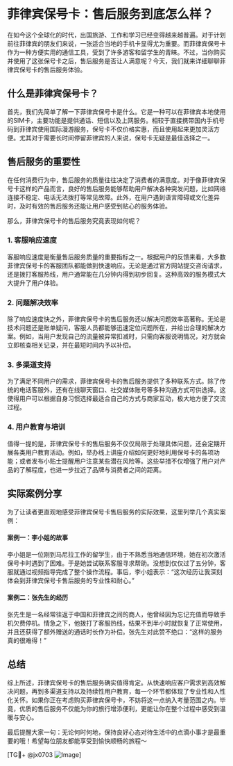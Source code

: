 # 菲律宾保号卡：售后服务到底怎么样？

在如今这个全球化的时代，出国旅游、工作和学习已经变得越来越普遍。对于计划前往菲律宾的朋友们来说，一张适合当地的手机卡显得尤为重要。而菲律宾保号卡作为一种方便实用的通信工具，受到了许多游客和留学生的青睐。不过，当你购买并使用了这张保号卡之后，售后服务是否让人满意呢？今天，我们就来详细聊聊菲律宾保号卡的售后服务体验。

## 什么是菲律宾保号卡？

首先，我们先简单了解一下菲律宾保号卡是什么。它是一种可以在菲律宾本地使用的SIM卡，主要功能是提供通话、短信以及上网服务。相较于直接携带国内手机号码到菲律宾使用国际漫游服务，保号卡不仅价格实惠，而且使用起来更加灵活方便。尤其对于需要长时间停留菲律宾的人来说，保号卡无疑是最佳选择之一。

## 售后服务的重要性

在任何消费行为中，售后服务的质量往往决定了消费者的满意度。对于像菲律宾保号卡这样的产品而言，良好的售后服务能够帮助用户解决各种突发问题，比如网络连接不稳定、电话无法拨打等常见故障。此外，在用户遇到语言障碍或文化差异时，及时有效的售后服务还能让用户感受到贴心的服务体验。

那么，菲律宾保号卡的售后服务究竟表现如何呢？

### 1. 客服响应速度

客服响应速度是衡量售后服务质量的重要指标之一。根据用户的反馈来看，大多数菲律宾保号卡的客服团队都能做到快速响应。无论是通过官方网站提交咨询请求，还是拨打客服热线，用户通常能在几分钟内得到初步回复。这种高效的服务模式大大提升了用户体验。

### 2. 问题解决效率

除了响应速度快之外，菲律宾保号卡的售后服务还以解决问题效率高著称。无论是技术问题还是账单疑问，客服人员都能够迅速定位问题所在，并给出合理的解决方案。例如，当用户发现自己的流量被异常扣减时，只需向客服说明情况，对方就会立即核查相关记录，并在最短时间内予以补偿。

### 3. 多渠道支持

为了满足不同用户的需求，菲律宾保号卡的售后服务提供了多种联系方式。除了传统的电话客服外，还有在线聊天窗口、社交媒体账号等多种沟通方式可供选择。这使得用户可以根据自身习惯选择最适合自己的方式与商家互动，极大地方便了交流过程。

### 4. 用户教育与培训

值得一提的是，菲律宾保号卡的售后服务不仅仅局限于处理具体问题，还会定期开展各类用户教育活动。例如，举办线上讲座介绍如何更好地利用保号卡的各项功能；或者发布小贴士提醒用户注意某些潜在风险等。这些举措不仅增强了用户对产品的了解程度，也进一步拉近了品牌与消费者之间的距离。

## 实际案例分享

为了让读者更直观地感受菲律宾保号卡售后服务的实际效果，这里列举几个真实案例：

#### 案例一：李小姐的故事

李小姐是一位刚到马尼拉工作的留学生，由于不熟悉当地通信环境，她在初次激活保号卡时遇到了困难。于是她尝试联系客服寻求帮助。没想到仅仅过了五分钟，客服就通过视频指导完成了整个操作流程。事后，李小姐表示：“这次经历让我深刻体会到菲律宾保号卡售后服务的专业性和耐心。”

#### 案例二：张先生的经历

张先生是一名经常往返于中国和菲律宾之间的商人，他曾经因为忘记充值而导致手机欠费停机。情急之下，他拨打了客服热线，结果不到半小时就恢复了正常使用，并且还获得了额外赠送的通话时长作为补偿。张先生对此赞不绝口：“这样的服务真的很难得！”

## 总结

综上所述，菲律宾保号卡的售后服务确实值得肯定。从快速响应客户需求到高效解决问题，再到多渠道支持以及持续性用户教育，每一个环节都体现了专业性和人性化关怀。如果你正在考虑购买菲律宾保号卡，不妨将这一点纳入考量范围之内。毕竟，优质的售后服务不仅能为你的旅行增添便利，更能让你在整个过程中感受到温暖与安心。

最后提醒大家一句：无论何时何地，保持良好心态对待生活中的点滴小事才是最重要的哦！希望每位朋友都能享受到愉快顺畅的旅程～  

[TG💪+ @jx0703 ![Image](https://github.com/user-attachments/assets/dbca1d08-cadb-493c-b0ec-ad6f7a83f270)]